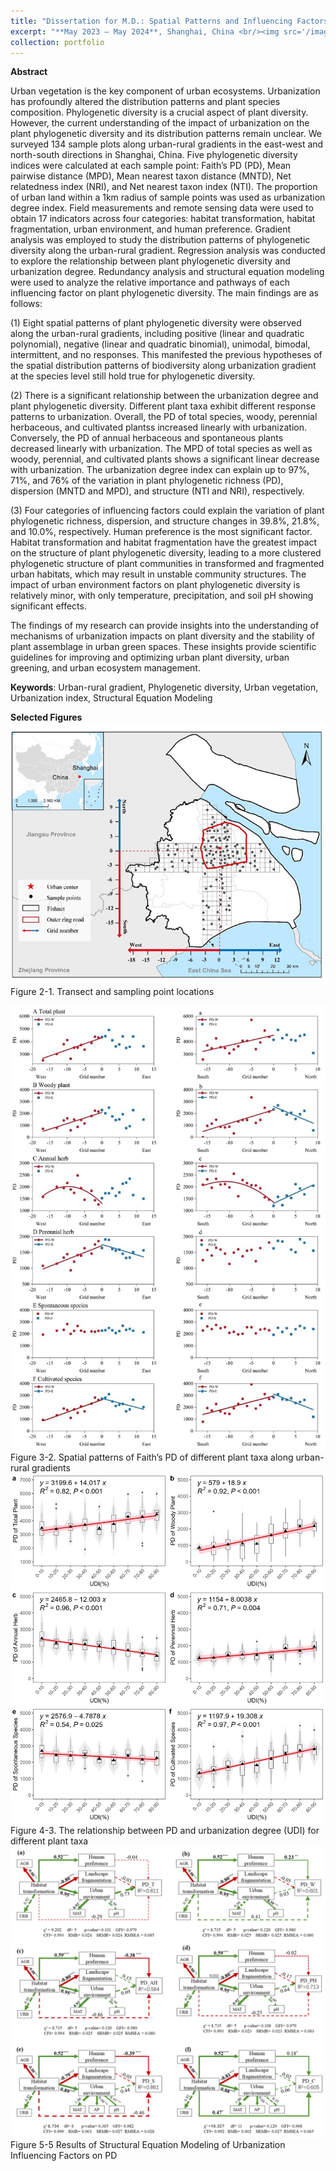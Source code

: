 ```yaml
---
title: "Dissertation for M.D.: Spatial Patterns and Influencing Factors of Plant Phylogenetic Diversity along Urban-Rural Gradients in Shanghai, China"
excerpt: "**May 2023 – May 2024**, Shanghai, China <br/><img src='/images/1-5.png'>"
collection: portfolio
---
```

**Abstract**


Urban vegetation is the key component of urban ecosystems. Urbanization has profoundly altered the distribution patterns and plant species composition. Phylogenetic diversity is a crucial aspect of plant diversity. However, the current understanding of the impact of urbanization on the plant phylogenetic diversity and its distribution patterns remain unclear. We surveyed 134 sample plots along urban-rural gradients in the east-west and north-south directions in Shanghai, China. Five phylogenetic diversity indices were calculated at each sample point: Faith’s PD (PD), Mean pairwise distance (MPD), Mean nearest taxon distance (MNTD), Net relatedness index (NRI), and Net nearest taxon index (NTI). The proportion of urban land within a 1km radius of sample points was used as urbanization degree index. Field measurements and remote sensing data were used to obtain 17 indicators across four categories: habitat transformation, habitat fragmentation, urban environment, and human preference. Gradient analysis was employed to study the distribution patterns of phylogenetic diversity along the urban-rural gradient. Regression analysis was conducted to explore the relationship between plant phylogenetic diversity and urbanization degree. Redundancy analysis and structural equation modeling were used to analyze the relative importance and pathways of each influencing factor on plant phylogenetic diversity. The main findings are as follows:


(1) Eight spatial patterns of plant phylogenetic diversity were observed along the urban-rural gradients, including positive (linear and quadratic polynomial), negative (linear and quadratic binomial), unimodal, bimodal, intermittent, and no responses. This manifested the previous hypotheses of the spatial distribution patterns of biodiversity along urbanization gradient at the species level still hold true for phylogenetic diversity.


(2) There is a significant relationship between the urbanization degree and plant phylogenetic diversity. Different plant taxa exhibit different response patterns to urbanization. Overall, the PD of total species, woody, perennial herbaceous, and cultivated plantss increased linearly with urbanization. Conversely,  the PD of annual herbaceous and spontaneous plants decreased linearly with urbanization. The MPD of total species as well as woody, perennial, and cultivated plants shows a significant linear decrease with urbanization. The urbanization degree index can explain up to 97%, 71%, and 76% of the variation in plant phylogenetic richness (PD), dispersion (MNTD and MPD), and structure (NTI and NRI), respectively.


(3) Four categories of influencing factors could explain the variation of plant phylogenetic richness, dispersion, and structure changes in 39.8%, 21.8%, and 10.0%, respectively. Human preference is the most significant factor. Habitat transformation and habitat fragmentation have the greatest impact on the structure of plant phylogenetic diversity, leading to a more clustered phylogenetic structure of plant communities in transformed and fragmented urban habitats, which may result in unstable community structures. The impact of urban environment factors on plant phylogenetic diversity is relatively minor, with only temperature, precipitation, and soil pH showing significant effects.


The findings of my research can provide insights into the understanding of mechanisms of urbanization impacts on plant diversity and the stability of plant assemblage in urban green spaces. These insights provide scientific guidelines for improving and optimizing urban plant diversity, urban greening, and urban ecosystem management.


**Keywords**: Urban-rural gradient, Phylogenetic diversity, Urban vegetation, Urbanization index, Structural Equation Modeling


**Selected Figures**
<img src='/images/1-1.png'>
Figure 2-1. Transect and sampling point locations

<img src='/images/1-2.png'>
Figure 3-2. Spatial patterns of Faith’s PD of different plant taxa along urban-rural gradients

<img src='/images/1-3.png'>
Figure 4-3. The relationship between PD and urbanization degree (UDI) for different plant taxa

<img src='/images/1-4.png'>
Figure 5-5 Results of Structural Equation Modeling of Urbanization Influencing Factors on PD
